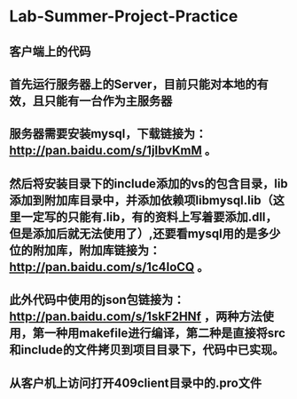 ﻿# Lab-Summer-Project-Practice

## 客户端上的代码
## 首先运行服务器上的Server，目前只能对本地的有效，且只能有一台作为主服务器
## 服务器需要安装mysql，下载链接为：http://pan.baidu.com/s/1jIbvKmM 。
## 然后将安装目录下的include添加的vs的包含目录，lib添加到附加库目录中，并添加依赖项libmysql.lib（这里一定写的只能有.lib，有的资料上写着要添加.dll，但是添加后就无法使用了）,还要看mysql用的是多少位的附加库，附加库链接为：http://pan.baidu.com/s/1c4IoCQ 。
## 此外代码中使用的json包链接为：http://pan.baidu.com/s/1skF2HNf ，两种方法使用，第一种用makefile进行编译，第二种是直接将src和include的文件拷贝到项目目录下，代码中已实现。
## 从客户机上访问打开409client目录中的.pro文件
